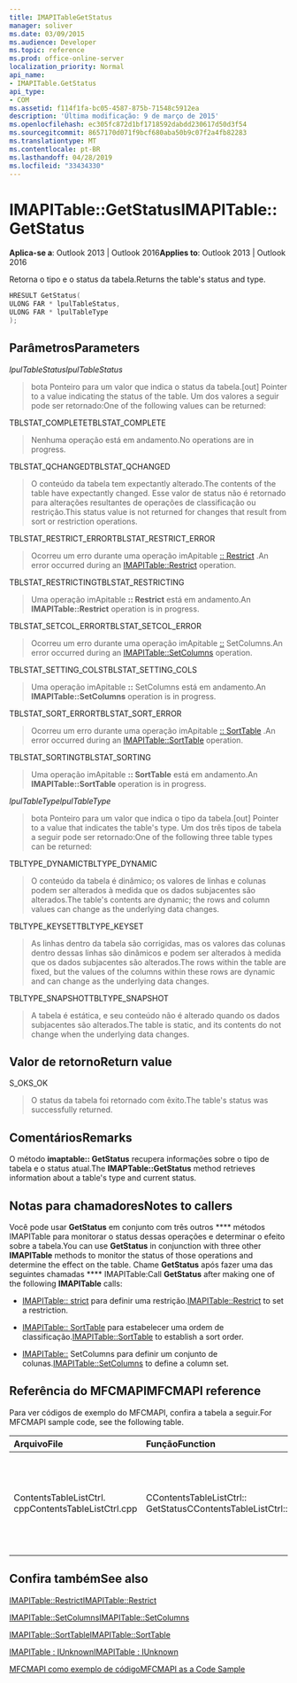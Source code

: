 ```yaml
---
title: IMAPITableGetStatus
manager: soliver
ms.date: 03/09/2015
ms.audience: Developer
ms.topic: reference
ms.prod: office-online-server
localization_priority: Normal
api_name:
- IMAPITable.GetStatus
api_type:
- COM
ms.assetid: f114f1fa-bc05-4587-875b-71548c5912ea
description: 'Última modificação: 9 de março de 2015'
ms.openlocfilehash: ec305fc872d1bf1718592dabdd230617d50d3f54
ms.sourcegitcommit: 8657170d071f9bcf680aba50b9c07f2a4fb82283
ms.translationtype: MT
ms.contentlocale: pt-BR
ms.lasthandoff: 04/28/2019
ms.locfileid: "33434330"
---
```

# <a name="imapitablegetstatus"></a><span data-ttu-id="7e1a3-103">IMAPITable::GetStatus</span><span class="sxs-lookup"><span data-stu-id="7e1a3-103">IMAPITable::GetStatus</span></span>

  
  
<span data-ttu-id="7e1a3-104">**Aplica-se a**: Outlook 2013 | Outlook 2016</span><span class="sxs-lookup"><span data-stu-id="7e1a3-104">**Applies to**: Outlook 2013 | Outlook 2016</span></span> 
  
<span data-ttu-id="7e1a3-105">Retorna o tipo e o status da tabela.</span><span class="sxs-lookup"><span data-stu-id="7e1a3-105">Returns the table's status and type.</span></span>
  
```cpp
HRESULT GetStatus(
ULONG FAR * lpulTableStatus,
ULONG FAR * lpulTableType
);
```

## <a name="parameters"></a><span data-ttu-id="7e1a3-106">Parâmetros</span><span class="sxs-lookup"><span data-stu-id="7e1a3-106">Parameters</span></span>

 <span data-ttu-id="7e1a3-107">_lpulTableStatus_</span><span class="sxs-lookup"><span data-stu-id="7e1a3-107">_lpulTableStatus_</span></span>
  
> <span data-ttu-id="7e1a3-108">bota Ponteiro para um valor que indica o status da tabela.</span><span class="sxs-lookup"><span data-stu-id="7e1a3-108">[out] Pointer to a value indicating the status of the table.</span></span> <span data-ttu-id="7e1a3-109">Um dos valores a seguir pode ser retornado:</span><span class="sxs-lookup"><span data-stu-id="7e1a3-109">One of the following values can be returned:</span></span>
    
<span data-ttu-id="7e1a3-110">TBLSTAT_COMPLETE</span><span class="sxs-lookup"><span data-stu-id="7e1a3-110">TBLSTAT_COMPLETE</span></span> 
  
> <span data-ttu-id="7e1a3-111">Nenhuma operação está em andamento.</span><span class="sxs-lookup"><span data-stu-id="7e1a3-111">No operations are in progress.</span></span>
    
<span data-ttu-id="7e1a3-112">TBLSTAT_QCHANGED</span><span class="sxs-lookup"><span data-stu-id="7e1a3-112">TBLSTAT_QCHANGED</span></span> 
  
> <span data-ttu-id="7e1a3-113">O conteúdo da tabela tem expectantly alterado.</span><span class="sxs-lookup"><span data-stu-id="7e1a3-113">The contents of the table have expectantly changed.</span></span> <span data-ttu-id="7e1a3-114">Esse valor de status não é retornado para alterações resultantes de operações de classificação ou restrição.</span><span class="sxs-lookup"><span data-stu-id="7e1a3-114">This status value is not returned for changes that result from sort or restriction operations.</span></span>
    
<span data-ttu-id="7e1a3-115">TBLSTAT_RESTRICT_ERROR</span><span class="sxs-lookup"><span data-stu-id="7e1a3-115">TBLSTAT_RESTRICT_ERROR</span></span> 
  
> <span data-ttu-id="7e1a3-116">Ocorreu um erro durante uma operação imApitable [:: Restrict](imapitable-restrict.md) .</span><span class="sxs-lookup"><span data-stu-id="7e1a3-116">An error occurred during an [IMAPITable::Restrict](imapitable-restrict.md) operation.</span></span> 
    
<span data-ttu-id="7e1a3-117">TBLSTAT_RESTRICTING</span><span class="sxs-lookup"><span data-stu-id="7e1a3-117">TBLSTAT_RESTRICTING</span></span> 
  
> <span data-ttu-id="7e1a3-118">Uma operação imApitable **:: Restrict** está em andamento.</span><span class="sxs-lookup"><span data-stu-id="7e1a3-118">An **IMAPITable::Restrict** operation is in progress.</span></span> 
    
<span data-ttu-id="7e1a3-119">TBLSTAT_SETCOL_ERROR</span><span class="sxs-lookup"><span data-stu-id="7e1a3-119">TBLSTAT_SETCOL_ERROR</span></span> 
  
> <span data-ttu-id="7e1a3-120">Ocorreu um erro durante uma operação imApitable [::](imapitable-setcolumns.md) SetColumns.</span><span class="sxs-lookup"><span data-stu-id="7e1a3-120">An error occurred during an [IMAPITable::SetColumns](imapitable-setcolumns.md) operation.</span></span> 
    
<span data-ttu-id="7e1a3-121">TBLSTAT_SETTING_COLS</span><span class="sxs-lookup"><span data-stu-id="7e1a3-121">TBLSTAT_SETTING_COLS</span></span> 
  
> <span data-ttu-id="7e1a3-122">Uma operação imApitable **::** SetColumns está em andamento.</span><span class="sxs-lookup"><span data-stu-id="7e1a3-122">An **IMAPITable::SetColumns** operation is in progress.</span></span> 
    
<span data-ttu-id="7e1a3-123">TBLSTAT_SORT_ERROR</span><span class="sxs-lookup"><span data-stu-id="7e1a3-123">TBLSTAT_SORT_ERROR</span></span> 
  
> <span data-ttu-id="7e1a3-124">Ocorreu um erro durante uma operação imApitable [:: SortTable](imapitable-sorttable.md) .</span><span class="sxs-lookup"><span data-stu-id="7e1a3-124">An error occurred during an [IMAPITable::SortTable](imapitable-sorttable.md) operation.</span></span> 
    
<span data-ttu-id="7e1a3-125">TBLSTAT_SORTING</span><span class="sxs-lookup"><span data-stu-id="7e1a3-125">TBLSTAT_SORTING</span></span> 
  
> <span data-ttu-id="7e1a3-126">Uma operação imApitable **:: SortTable** está em andamento.</span><span class="sxs-lookup"><span data-stu-id="7e1a3-126">An **IMAPITable::SortTable** operation is in progress.</span></span> 
    
 <span data-ttu-id="7e1a3-127">_lpulTableType_</span><span class="sxs-lookup"><span data-stu-id="7e1a3-127">_lpulTableType_</span></span>
  
> <span data-ttu-id="7e1a3-128">bota Ponteiro para um valor que indica o tipo da tabela.</span><span class="sxs-lookup"><span data-stu-id="7e1a3-128">[out] Pointer to a value that indicates the table's type.</span></span> <span data-ttu-id="7e1a3-129">Um dos três tipos de tabela a seguir pode ser retornado:</span><span class="sxs-lookup"><span data-stu-id="7e1a3-129">One of the following three table types can be returned:</span></span>
    
<span data-ttu-id="7e1a3-130">TBLTYPE_DYNAMIC</span><span class="sxs-lookup"><span data-stu-id="7e1a3-130">TBLTYPE_DYNAMIC</span></span> 
  
> <span data-ttu-id="7e1a3-131">O conteúdo da tabela é dinâmico; os valores de linhas e colunas podem ser alterados à medida que os dados subjacentes são alterados.</span><span class="sxs-lookup"><span data-stu-id="7e1a3-131">The table's contents are dynamic; the rows and column values can change as the underlying data changes.</span></span>
    
<span data-ttu-id="7e1a3-132">TBLTYPE_KEYSET</span><span class="sxs-lookup"><span data-stu-id="7e1a3-132">TBLTYPE_KEYSET</span></span> 
  
> <span data-ttu-id="7e1a3-133">As linhas dentro da tabela são corrigidas, mas os valores das colunas dentro dessas linhas são dinâmicos e podem ser alterados à medida que os dados subjacentes são alterados.</span><span class="sxs-lookup"><span data-stu-id="7e1a3-133">The rows within the table are fixed, but the values of the columns within these rows are dynamic and can change as the underlying data changes.</span></span>
    
<span data-ttu-id="7e1a3-134">TBLTYPE_SNAPSHOT</span><span class="sxs-lookup"><span data-stu-id="7e1a3-134">TBLTYPE_SNAPSHOT</span></span> 
  
> <span data-ttu-id="7e1a3-135">A tabela é estática, e seu conteúdo não é alterado quando os dados subjacentes são alterados.</span><span class="sxs-lookup"><span data-stu-id="7e1a3-135">The table is static, and its contents do not change when the underlying data changes.</span></span>
    
## <a name="return-value"></a><span data-ttu-id="7e1a3-136">Valor de retorno</span><span class="sxs-lookup"><span data-stu-id="7e1a3-136">Return value</span></span>

<span data-ttu-id="7e1a3-137">S_OK</span><span class="sxs-lookup"><span data-stu-id="7e1a3-137">S_OK</span></span> 
  
> <span data-ttu-id="7e1a3-138">O status da tabela foi retornado com êxito.</span><span class="sxs-lookup"><span data-stu-id="7e1a3-138">The table's status was successfully returned.</span></span>
    
## <a name="remarks"></a><span data-ttu-id="7e1a3-139">Comentários</span><span class="sxs-lookup"><span data-stu-id="7e1a3-139">Remarks</span></span>

<span data-ttu-id="7e1a3-140">O método **imaptable:: GetStatus** recupera informações sobre o tipo de tabela e o status atual.</span><span class="sxs-lookup"><span data-stu-id="7e1a3-140">The **IMAPTable::GetStatus** method retrieves information about a table's type and current status.</span></span> 
  
## <a name="notes-to-callers"></a><span data-ttu-id="7e1a3-141">Notas para chamadores</span><span class="sxs-lookup"><span data-stu-id="7e1a3-141">Notes to callers</span></span>

<span data-ttu-id="7e1a3-142">Você pode usar **GetStatus** em conjunto com três outros \*\*\*\* métodos IMAPITable para monitorar o status dessas operações e determinar o efeito sobre a tabela.</span><span class="sxs-lookup"><span data-stu-id="7e1a3-142">You can use **GetStatus** in conjunction with three other **IMAPITable** methods to monitor the status of those operations and determine the effect on the table.</span></span> <span data-ttu-id="7e1a3-143">Chame **GetStatus** após fazer uma das seguintes chamadas \*\*\*\* IMAPITable:</span><span class="sxs-lookup"><span data-stu-id="7e1a3-143">Call **GetStatus** after making one of the following **IMAPITable** calls:</span></span> 
  
- <span data-ttu-id="7e1a3-144">[IMAPITable:: strict](imapitable-restrict.md) para definir uma restrição.</span><span class="sxs-lookup"><span data-stu-id="7e1a3-144">[IMAPITable::Restrict](imapitable-restrict.md) to set a restriction.</span></span> 
    
- <span data-ttu-id="7e1a3-145">[IMAPITable:: SortTable](imapitable-sorttable.md) para estabelecer uma ordem de classificação.</span><span class="sxs-lookup"><span data-stu-id="7e1a3-145">[IMAPITable::SortTable](imapitable-sorttable.md) to establish a sort order.</span></span> 
    
- <span data-ttu-id="7e1a3-146">[IMAPITable::](imapitable-setcolumns.md) SetColumns para definir um conjunto de colunas.</span><span class="sxs-lookup"><span data-stu-id="7e1a3-146">[IMAPITable::SetColumns](imapitable-setcolumns.md) to define a column set.</span></span> 
    
## <a name="mfcmapi-reference"></a><span data-ttu-id="7e1a3-147">Referência do MFCMAPI</span><span class="sxs-lookup"><span data-stu-id="7e1a3-147">MFCMAPI reference</span></span>

<span data-ttu-id="7e1a3-148">Para ver códigos de exemplo do MFCMAPI, confira a tabela a seguir.</span><span class="sxs-lookup"><span data-stu-id="7e1a3-148">For MFCMAPI sample code, see the following table.</span></span>
  
|<span data-ttu-id="7e1a3-149">**Arquivo**</span><span class="sxs-lookup"><span data-stu-id="7e1a3-149">**File**</span></span>|<span data-ttu-id="7e1a3-150">**Função**</span><span class="sxs-lookup"><span data-stu-id="7e1a3-150">**Function**</span></span>|<span data-ttu-id="7e1a3-151">**Comentário**</span><span class="sxs-lookup"><span data-stu-id="7e1a3-151">**Comment**</span></span>|
|:-----|:-----|:-----|
|<span data-ttu-id="7e1a3-152">ContentsTableListCtrl. cpp</span><span class="sxs-lookup"><span data-stu-id="7e1a3-152">ContentsTableListCtrl.cpp</span></span>  <br/> |<span data-ttu-id="7e1a3-153">CContentsTableListCtrl:: GetStatus</span><span class="sxs-lookup"><span data-stu-id="7e1a3-153">CContentsTableListCtrl::GetStatus</span></span>  <br/> |<span data-ttu-id="7e1a3-154">MFCMAPI usa o método imApitable **:: GetStatus** para relatar o status de uma tabela.</span><span class="sxs-lookup"><span data-stu-id="7e1a3-154">MFCMAPI uses the **IMAPITable::GetStatus** method to report the status of a table.</span></span>  <br/> |
   
## <a name="see-also"></a><span data-ttu-id="7e1a3-155">Confira também</span><span class="sxs-lookup"><span data-stu-id="7e1a3-155">See also</span></span>



[<span data-ttu-id="7e1a3-156">IMAPITable::Restrict</span><span class="sxs-lookup"><span data-stu-id="7e1a3-156">IMAPITable::Restrict</span></span>](imapitable-restrict.md)
  
[<span data-ttu-id="7e1a3-157">IMAPITable::SetColumns</span><span class="sxs-lookup"><span data-stu-id="7e1a3-157">IMAPITable::SetColumns</span></span>](imapitable-setcolumns.md)
  
[<span data-ttu-id="7e1a3-158">IMAPITable::SortTable</span><span class="sxs-lookup"><span data-stu-id="7e1a3-158">IMAPITable::SortTable</span></span>](imapitable-sorttable.md)
  
[<span data-ttu-id="7e1a3-159">IMAPITable : IUnknown</span><span class="sxs-lookup"><span data-stu-id="7e1a3-159">IMAPITable : IUnknown</span></span>](imapitableiunknown.md)


[<span data-ttu-id="7e1a3-160">MFCMAPI como exemplo de código</span><span class="sxs-lookup"><span data-stu-id="7e1a3-160">MFCMAPI as a Code Sample</span></span>](mfcmapi-as-a-code-sample.md)

